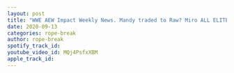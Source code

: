 ```yaml
---
layout: post
title: "WWE AEW Impact Weekly News. Mandy traded to Raw? Miro ALL ELITE? Jim Ross's humor. AJ vs CM Punk?"
date: 2020-09-13
categories: rope-break
author: rope-break
spotify_track_id: 
youtube_video_id: MQj4PsfxXBM
apple_track_id: 
---
```

